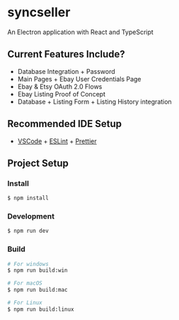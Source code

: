 # syncseller

An Electron application with React and TypeScript

## Current Features Include?

- Database Integration + Password
- Main Pages + Ebay User Credentials Page
- Ebay & Etsy OAuth 2.0 Flows
- Ebay Listing Proof of Concept
- Database + Listing Form + Listing History integration

## Recommended IDE Setup

- [VSCode](https://code.visualstudio.com/) + [ESLint](https://marketplace.visualstudio.com/items?itemName=dbaeumer.vscode-eslint) + [Prettier](https://marketplace.visualstudio.com/items?itemName=esbenp.prettier-vscode)

## Project Setup

### Install

```bash
$ npm install
```

### Development

```bash
$ npm run dev
```

### Build

```bash
# For windows
$ npm run build:win

# For macOS
$ npm run build:mac

# For Linux
$ npm run build:linux
```
